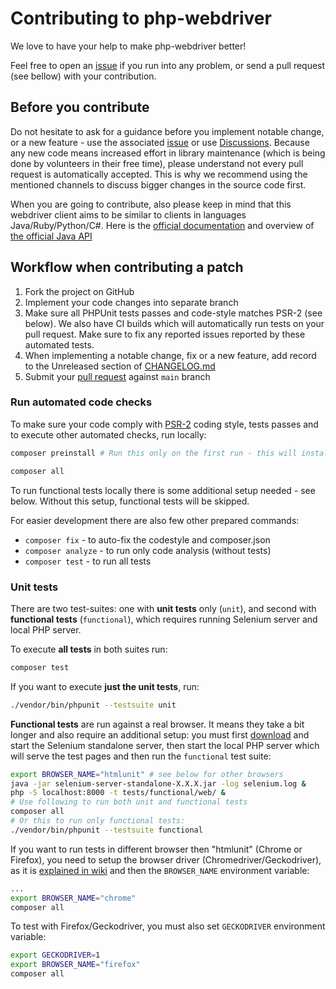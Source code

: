 # Contributing to php-webdriver

We love to have your help to make php-webdriver better!
 
Feel free to open an [issue](https://github.com/php-webdriver/php-webdriver/issues) if you run into any problem, or
send a pull request (see bellow) with your contribution.

## Before you contribute

Do not hesitate to ask for a guidance before you implement notable change, or a new feature - use the associated [issue](https://github.com/php-webdriver/php-webdriver/issues) or use [Discussions](https://github.com/php-webdriver/php-webdriver/discussions).
Because any new code means increased effort in library maintenance (which is being done by volunteers in their free time),
please understand not every pull request is automatically accepted. This is why we recommend using the mentioned channels to discuss bigger changes in the source code first.

When you are going to contribute, also please keep in mind that this webdriver client aims to be similar to clients in languages Java/Ruby/Python/C#.
Here is the [official documentation](https://www.selenium.dev/documentation/en/) and overview of [the official Java API](http://seleniumhq.github.io/selenium/docs/api/java/)

## Workflow when contributing a patch

1. Fork the project on GitHub
2. Implement your code changes into separate branch
3. Make sure all PHPUnit tests passes and code-style matches PSR-2 (see below). We also have CI builds which will automatically run tests on your pull request. Make sure to fix any reported issues reported by these automated tests.
4. When implementing a notable change, fix or a new feature, add record to the Unreleased section of [CHANGELOG.md](../CHANGELOG.md)
5. Submit your [pull request](https://github.com/php-webdriver/php-webdriver/pulls) against `main` branch

### Run automated code checks

To make sure your code comply with [PSR-2](http://www.php-fig.org/psr/psr-2/) coding style, tests passes and to execute other automated checks, run locally:

```sh
composer preinstall # Run this only on the first run - this will install some additional dependencies

composer all
```

To run functional tests locally there is some additional setup needed - see below. Without this setup, functional tests will be skipped.


For easier development there are also few other prepared commands:
- `composer fix` - to auto-fix the codestyle and composer.json
- `composer analyze` - to run only code analysis (without tests)
- `composer test` - to run all tests

### Unit tests

There are two test-suites: one with **unit tests** only (`unit`), and second with **functional tests** (`functional`),
which requires running Selenium server and local PHP server.

To execute **all tests** in both suites run:

```sh
composer test
```

If you want to execute **just the unit tests**, run:

```sh
./vendor/bin/phpunit --testsuite unit
```

**Functional tests** are run against a real browser. It means they take a bit longer and also require an additional setup:
you must first [download](https://www.selenium.dev/downloads/) and start the Selenium standalone server,
then start the local PHP server which will serve the test pages and then run the `functional` test suite:

```sh
export BROWSER_NAME="htmlunit" # see below for other browsers
java -jar selenium-server-standalone-X.X.X.jar -log selenium.log &
php -S localhost:8000 -t tests/functional/web/ &
# Use following to run both unit and functional tests
composer all
# Or this to run only functional tests:
./vendor/bin/phpunit --testsuite functional
```

If you want to run tests in different browser then "htmlunit" (Chrome or Firefox), you need to setup the browser driver (Chromedriver/Geckodriver), as it is [explained in wiki](https://github.com/php-webdriver/php-webdriver/wiki/Chrome)
and then the `BROWSER_NAME` environment variable:

```sh
...
export BROWSER_NAME="chrome"
composer all
```

To test with Firefox/Geckodriver, you must also set `GECKODRIVER` environment variable:

```sh
export GECKODRIVER=1
export BROWSER_NAME="firefox"
composer all
```
